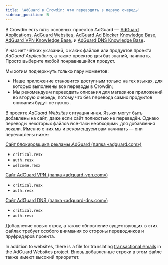 ```yaml
---
title: 'AdGuard в Crowdin: что переводить в первую очередь'
sidebar_position: 5
---
```


В Crowdin есть пять основных проектов AdGuard — [AdGuard Applications](https://crowdin.com/project/adguard-applications), [AdGuard Websites](https://crowdin.com/project/adguard-websites), [AdGuard Ad Blocker Knowledge Base](https://crowdin.com/project/adguard-knowledge-base), [AdGuard VPN Knowledge Base](https://crowdin.com/project/adguard-vpn-knowledge-base), и [AdGuard DNS Knowledge Base](https://crowdin.com/project/adguard-knowledge-bases).

У нас нет чётких указаний, с каких файлов или продуктов проекта *AdGuard Applications*, а также проектов для баз знаний, начинать. Просто выберите любой понравившийся продукт.

Мы хотим подчеркнуть только пару моментов:

- Наше приложение становится доступным только на тех языках, для которых выполнены все переводы в Crowdin;
- Мы рекомендуем переводить описания для магазинов приложений во вторую очередь, потому что без перевода самих продуктов описания будут не нужны.

В проекте *AdGuard Websites* ситуация иная. Языки могут быть добавлены на сайт, даже если сайт полностью не переведён. Однако переводы некоторых файлов всё-таки необходимы для добавления локали. Именно с них мы и рекомендуем вам начинать — они перечислены ниже:

[Сайт блокировщика рекламы AdGuard (папка «adguard.com»‎)](https://crowdin.com/project/adguard-websites/en#/adguard.com)

- `critical.resx`
- `auth.resx`
- `welcome.resx`

[Сайт AdGuard VPN (папка «adguard-vpn.com»‎)](https://crowdin.com/project/adguard-websites/en#/adguard-vpn.com)

- `critical.resx`
- `auth.resx`

[Сайт AdGuard DNS (папка «adguard-dns.com»)](https://crowdin.com/project/adguard-websites/en#/adguard-dns.com)

- `critical.resx`
- `auth.resx`

Добавление новых строк, а также обновление существующих в этих файлах требует особого внимания со стороны переводчиков и пруфридеров проекта.

In addition to websites, there is a file for translating [transactional emails](https://crowdin.com/project/adguard-websites/en#/emails) in the AdGuard Websites project. Вновь добавленные строки в этом файле также имеют высокий приоритет.
